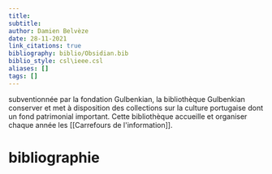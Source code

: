 ```yaml
---
title: 
subtitle:
author: Damien Belvèze
date: 28-11-2021
link_citations: true
bibliography: biblio/Obsidian.bib
biblio_style: csl\ieee.csl
aliases: []
tags: []
---
```


subventionnée par la fondation Gulbenkian, la bibliothèque Gulbenkian conserver et met à disposition des collections sur la culture portugaise dont un fond patrimonial important. 
Cette bibliothèque accueille et organiser chaque année les [[Carrefours de l'information]]. 





# bibliographie

